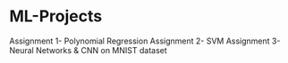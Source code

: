 # ML-Projects
Assignment 1- Polynomial Regression
Assignment 2- SVM
Assignment 3- Neural Networks & CNN on MNIST dataset
